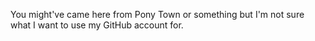 You might've came here from Pony Town or something but I'm not sure what I want to use my GitHub account for.

